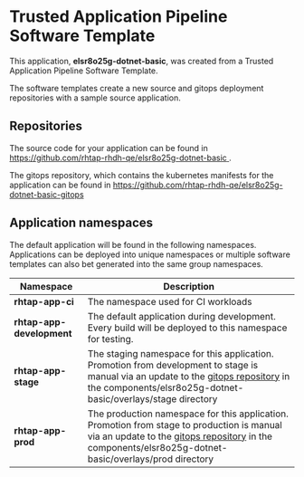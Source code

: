 # Trusted Application Pipeline Software Template

This application, **elsr8o25g-dotnet-basic**, was created from a Trusted Application Pipeline Software Template.

The software templates create a new source and gitops deployment repositories with a sample source application. 

## Repositories

The source code for your application can be found in [https://github.com/rhtap-rhdh-qe/elsr8o25g-dotnet-basic ](https://github.com/rhtap-rhdh-qe/elsr8o25g-dotnet-basic ).
 
The gitops repository, which contains the kubernetes manifests for the application can be found in 
[https://github.com/rhtap-rhdh-qe/elsr8o25g-dotnet-basic-gitops ](https://github.com/rhtap-rhdh-qe/elsr8o25g-dotnet-basic-gitops ) 

## Application namespaces 

The default application will be found in the following namespaces. Applications can be deployed into unique namespaces or multiple software templates can also bet generated into the same group namespaces.  

|  Namespace   |  Description   |  
| -------- | -------- |
| **rhtap-app-ci** | The namespace used for CI workloads |
| **rhtap-app-development** | The default application during development. Every build will be deployed to this namespace for testing. |
| **rhtap-app-stage** | The staging namespace for this application. Promotion from development to stage is manual via an update to the [gitops repository](https://github.com/rhtap-rhdh-qe/elsr8o25g-dotnet-basic-gitops ) in the components/elsr8o25g-dotnet-basic/overlays/stage directory |
| **rhtap-app-prod** | The production namespace for this application. Promotion from stage to production is manual via an update to the [gitops repository](https://github.com/rhtap-rhdh-qe/elsr8o25g-dotnet-basic-gitops ) in the components/elsr8o25g-dotnet-basic/overlays/prod directory |